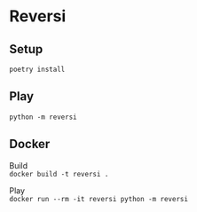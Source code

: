 # Reversi

## Setup

`poetry install`

## Play

`python -m reversi`

## Docker

Build  
`docker build -t reversi .`

Play  
`docker run --rm -it reversi python -m reversi`
